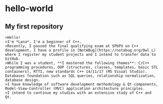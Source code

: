 # hello-world
## Му first repository

	>Hello! 
	>I'm *Lana*. I'm a beginner of C++.
	>Recently, I passed the final qualifying exam at SPbPU on C++ development. I have a profile in [NotABug](https://notabug.org/Owl_L) where I register my student projects and I intend to transfer data to GitHub.
	>While I was a student, **I mastered the following themes**: C/C++ programming procedures, OOP (structures, classes, templates, basic STL containers), RTTI, new standards C++ 14/11/17 (MS Visual Studio).  Databases foundation such as SQL queries, relationship normalization, database design.
	>I have knowledge of software development methodology & Qt components, Model-View-Controller (MVC) application architecture principles.
	>I intend to continue my studies with an extensive study of C++ and Qt.
